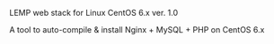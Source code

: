 LEMP web stack for Linux CentOS 6.x ver. 1.0

A tool to auto-compile & install Nginx + MySQL + PHP on CentOS 6.x
